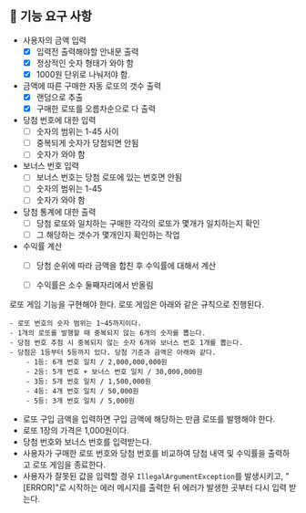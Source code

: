 ## 🚀 기능 요구 사항

- 사용자의 금액 입력
  - [X] 입력전 출력해야할 안내문 출력 
  - [X] 정상적인 숫자 형태가 와야 함
  - [X] 1000원 단위로 나눠저야 함.
- 금액에 따른 구매한 자동 로또의 갯수 출력
    - [X] 랜덤으로 추출
    - [X] 구매한 로또를 오름차순으로 다 출력
- 당첨 번호에 대한 입력
    - [ ] 숫자의 범위는 1-45 사이
    - [ ] 중복되게 숫자가 당첨되면 안됨 
    - [ ] 숫자가 와야 함

- 보너스 번호 입력
    - [ ] 보너스 번호는 당첨 로또에 있는 번호면 안됨
    - [ ] 숫자의 범위는 1-45
    - [ ] 숫자가 와야 함
- 당첨 통계에 대한 출력
    - [ ] 당첨 로또와 일치하는 구매한 각각의 로또가 몇개가 일치하는지 확인
    - [ ] 그 해당하는 갯수가 몇개인지 확인하는 작업
- 수익률 계산
    - [ ] 당첨 순위에 따라 금액을 합친 후 수익률에 대해서 계산
    - [ ] 수익률은 소수 둘째자리에서 반올림
  

로또 게임 기능을 구현해야 한다. 로또 게임은 아래와 같은 규칙으로 진행된다.



```
- 로또 번호의 숫자 범위는 1~45까지이다.
- 1개의 로또를 발행할 때 중복되지 않는 6개의 숫자를 뽑는다.
- 당첨 번호 추첨 시 중복되지 않는 숫자 6개와 보너스 번호 1개를 뽑는다.
- 당첨은 1등부터 5등까지 있다. 당첨 기준과 금액은 아래와 같다.
    - 1등: 6개 번호 일치 / 2,000,000,000원
    - 2등: 5개 번호 + 보너스 번호 일치 / 30,000,000원
    - 3등: 5개 번호 일치 / 1,500,000원
    - 4등: 4개 번호 일치 / 50,000원
    - 5등: 3개 번호 일치 / 5,000원
```

- 로또 구입 금액을 입력하면 구입 금액에 해당하는 만큼 로또를 발행해야 한다.
- 로또 1장의 가격은 1,000원이다.
- 당첨 번호와 보너스 번호를 입력받는다.
- 사용자가 구매한 로또 번호와 당첨 번호를 비교하여 당첨 내역 및 수익률을 출력하고 로또 게임을 종료한다.
- 사용자가 잘못된 값을 입력할 경우 `IllegalArgumentException`를 발생시키고, "[ERROR]"로 시작하는 에러 메시지를 출력한 뒤 에러가 발생한 곳부터 다시 입력 받는다.

